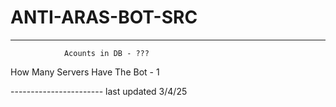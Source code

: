 # ANTI-ARAS-BOT-SRC
-----------------------
                Acounts in DB - ???
 How Many Servers Have The Bot - 1 

----------------------- last updated 3/4/25
